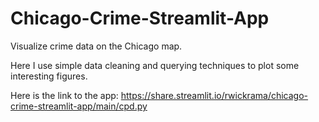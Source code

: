 # Chicago-Crime-Streamlit-App
Visualize crime data on the Chicago map.

Here I use simple data cleaning and querying techniques to plot some interesting figures. 

Here is the link to the app: https://share.streamlit.io/rwickrama/chicago-crime-streamlit-app/main/cpd.py

